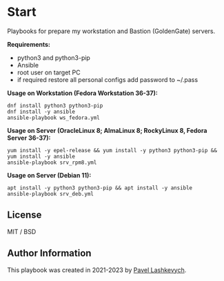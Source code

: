 # Start #

Playbooks for prepare my workstation and Bastion (GoldenGate) servers.

**Requirements:**
* python3 and python3-pip
* Ansible
* root user on target PC
* if required restore all personal configs add password to ~/.pass

**Usage on Workstation (Fedora Workstation 36-37):**
```
dnf install python3 python3-pip
dnf install -y ansible
ansible-playbook ws_fedora.yml
```

**Usage on Server (OracleLinux 8; AlmaLinux 8; RockyLinux 8, Fedora Server 36-37):**
```
yum install -y epel-release && yum install -y python3 python3-pip && yum install -y ansible
ansible-playbook srv_rpm8.yml
```

**Usage on Server (Debian 11):**

```
apt install -y python3 python3-pip && apt install -y ansible
ansible-playbook srv_deb.yml
```

## License ##

MIT / BSD

## Author Information ##

This playbook was created in 2021-2023 by [Pavel Lashkevych](https://laspavel.top/).
